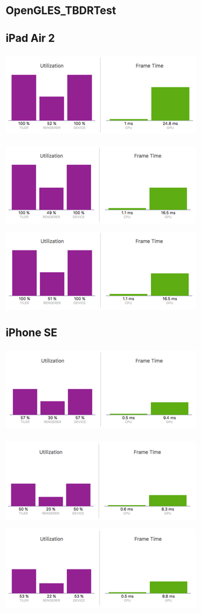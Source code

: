 # OpenGLES_TBDRTest

# iPad Air 2 

![Alt text](https://github.com/pistelak/OpenGLES_TBDRTest/blob/master/iPadAir2%20-%20points.png "points")
-
![Alt text](https://github.com/pistelak/OpenGLES_TBDRTest/blob/master/iPadAir2%20-%202x2.png "2x2")
-
![Alt text](https://github.com/pistelak/OpenGLES_TBDRTest/blob/master/iPadAir2%20-%204x1.png "4x1")

# iPhone SE

![Alt text](https://github.com/pistelak/OpenGLES_TBDRTest/blob/master/iPhoneSE%20-%20points.png "points")
-
![Alt text](https://github.com/pistelak/OpenGLES_TBDRTest/blob/master/iPhoneSE%20-%202x2.png "2x2")
-
![Alt text](https://github.com/pistelak/OpenGLES_TBDRTest/blob/master/iPhoneSE%20-%204x1.png "4x1")
